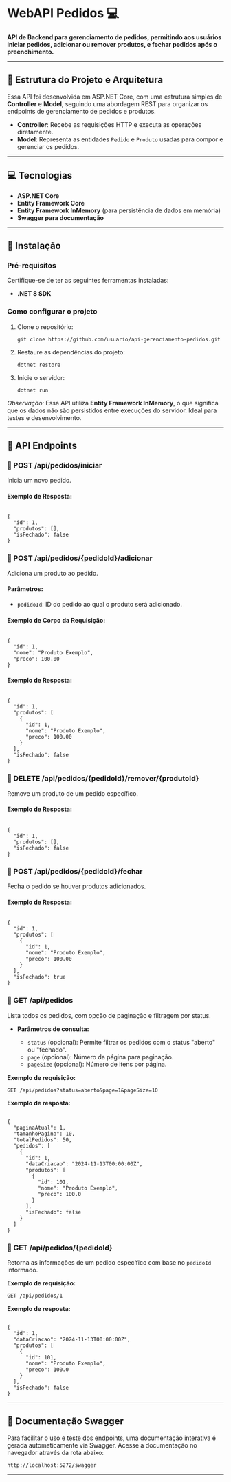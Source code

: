 # WebAPI Pedidos 💻

<p><strong>API de Backend para gerenciamento de pedidos, permitindo aos usuários iniciar pedidos, adicionar ou remover produtos, e fechar pedidos após o preenchimento.</strong></p>

<hr>

<h2>📐 Estrutura do Projeto e Arquitetura</h2>

<p>Essa API foi desenvolvida em ASP.NET Core, com uma estrutura simples de <strong>Controller</strong> e <strong>Model</strong>, seguindo uma abordagem REST para organizar os endpoints de gerenciamento de pedidos e produtos.</p>

<ul>
  <li><strong>Controller</strong>: Recebe as requisições HTTP e executa as operações diretamente.</li>
  <li><strong>Model</strong>: Representa as entidades <code>Pedido</code> e <code>Produto</code> usadas para compor e gerenciar os pedidos.</li>
</ul>

<hr>

<h2>💻 Tecnologias</h2>

<ul>
  <li><strong>ASP.NET Core</strong></li>
  <li><strong>Entity Framework Core</strong></li>
  <li><strong>Entity Framework InMemory</strong> (para persistência de dados em memória)</li>
  <li><strong>Swagger para documentação</strong></li>
</ul>

<hr>

<h2>🚀 Instalação</h2>

<h3>Pré-requisitos</h3>

<p>Certifique-se de ter as seguintes ferramentas instaladas:</p>

<ul>
  <li><strong>.NET 8 SDK</strong></li>
</ul>

<h3>Como configurar o projeto</h3>

<ol>
  <li>Clone o repositório:</li>
  <pre><code>git clone https://github.com/usuario/api-gerenciamento-pedidos.git</code></pre>
  
  <li>Restaure as dependências do projeto:</li>
  <pre><code>dotnet restore</code></pre>

  <li>Inicie o servidor:</li>
  <pre><code>dotnet run</code></pre>
</ol>

<p><em>Observação:</em> Essa API utiliza <strong>Entity Framework InMemory</strong>, o que significa que os dados não são persistidos entre execuções do servidor. Ideal para testes e desenvolvimento.</p>

<hr>

<h2>📍 API Endpoints</h2>

<h3>📌 POST /api/pedidos/iniciar</h3>
<p>Inicia um novo pedido.</p>

<h4>Exemplo de Resposta:</h4>
<pre><code>
{
  "id": 1,
  "produtos": [],
  "isFechado": false
}
</code></pre>

<h3>📌 POST /api/pedidos/{pedidoId}/adicionar</h3>
<p>Adiciona um produto ao pedido.</p>

<h4>Parâmetros:</h4>
<ul>
  <li><code>pedidoId</code>: ID do pedido ao qual o produto será adicionado.</li>
</ul>

<h4>Exemplo de Corpo da Requisição:</h4>
<pre><code>
{
  "id": 1,
  "nome": "Produto Exemplo",
  "preco": 100.00
}
</code></pre>

<h4>Exemplo de Resposta:</h4>
<pre><code>
{
  "id": 1,
  "produtos": [
    {
      "id": 1,
      "nome": "Produto Exemplo",
      "preco": 100.00
    }
  ],
  "isFechado": false
}
</code></pre>

<h3>📌 DELETE /api/pedidos/{pedidoId}/remover/{produtoId}</h3>
<p>Remove um produto de um pedido específico.</p>

<h4>Exemplo de Resposta:</h4>
<pre><code>
{
  "id": 1,
  "produtos": [],
  "isFechado": false
}
</code></pre>

<h3>📌 POST /api/pedidos/{pedidoId}/fechar</h3>
<p>Fecha o pedido se houver produtos adicionados.</p>

<h4>Exemplo de Resposta:</h4>
<pre><code>
{
  "id": 1,
  "produtos": [
    {
      "id": 1,
      "nome": "Produto Exemplo",
      "preco": 100.00
    }
  ],
  "isFechado": true
}
</code></pre>

<h3>📌 GET /api/pedidos</h3>
<p>Lista todos os pedidos, com opção de paginação e filtragem por status.</p>

<ul>
    <li><strong>Parâmetros de consulta:</strong></li>
    <ul>
        <li><code>status</code> (opcional): Permite filtrar os pedidos com o status "aberto" ou "fechado".</li>
        <li><code>page</code> (opcional): Número da página para paginação.</li>
        <li><code>pageSize</code> (opcional): Número de itens por página.</li>
    </ul>
</ul>

<p><strong>Exemplo de requisição:</strong></p>
<pre><code>GET /api/pedidos?status=aberto&page=1&pageSize=10</code></pre>

<p><strong>Exemplo de resposta:</strong></p>
<pre><code>
{
  "paginaAtual": 1,
  "tamanhoPagina": 10,
  "totalPedidos": 50,
  "pedidos": [
    {
      "id": 1,
      "dataCriacao": "2024-11-13T00:00:00Z",
      "produtos": [
        {
          "id": 101,
          "nome": "Produto Exemplo",
          "preco": 100.0
        }
      ],
      "isFechado": false
    }
  ]
}
</code></pre>

<h3>📌 GET /api/pedidos/{pedidoId}</h3>
<p>Retorna as informações de um pedido específico com base no <code>pedidoId</code> informado.</p>

<p><strong>Exemplo de requisição:</strong></p>
<pre><code>GET /api/pedidos/1</code></pre>

<p><strong>Exemplo de resposta:</strong></p>
<pre><code>
{
  "id": 1,
  "dataCriacao": "2024-11-13T00:00:00Z",
  "produtos": [
    {
      "id": 101,
      "nome": "Produto Exemplo",
      "preco": 100.0
    }
  ],
  "isFechado": false
}
</code></pre>

<hr>

<h2>📑 Documentação Swagger</h2>

<p>Para facilitar o uso e teste dos endpoints, uma documentação interativa é gerada automaticamente via Swagger. Acesse a documentação no navegador através da rota abaixo:</p>

<p><code>http://localhost:5272/swagger</code></p>

<hr>
